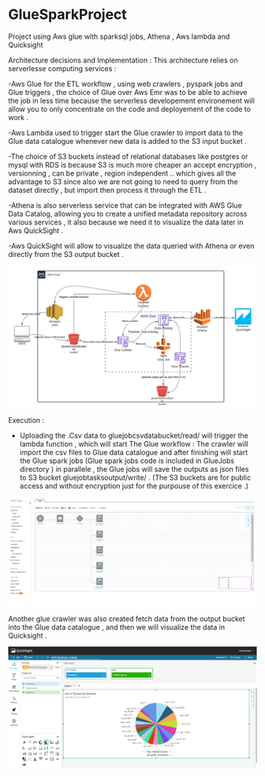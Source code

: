 # GlueSparkProject
Project using Aws glue with sparksql jobs, Athena , Aws lambda and Quicksight 

Architecture decisions and Implementation  : 
This architecture relies on serverlesse computing services :

-Aws Glue for the ETL workflow , using web crawlers , pyspark jobs and Glue triggers  , 
the choice of Glue over Aws Emr was to be able to achieve the job in less time because 
the serverless developement environement will allow you to only concentrate on the code and deployement of the
code to work . 

-Aws Lambda used to trigger start the Glue crawler to import data to the Glue data catalogue whenever 
new data is added to the S3 input bucket .

-The choice of S3 buckets instead of relational databases like postgres or mysql with RDS
is because S3 is much more cheaper an accept encryption , versionning , can be private , 
region independent .. which gives all the advantage to S3 since also we are not going to need to 
query from the dataset directly , but import then process it through the ETL .

-Athena is also serverless service that can be integrated with AWS Glue Data Catalog, 
allowing you to create a unified metadata repository across various services , it also 
because we need it to visualize the data later in Aws QuickSight .

-Aws QuickSight will allow to visualize the data queried with Athena or even directly from the S3 output bucket .


![alt text](https://github.com/ZMarouani/GlueSparkProject/blob/master/ServiceArchitecture.png)

  
Execution :
- Uploading the .Csv data to gluejobcsvdatabucket/read/ will trigger the lambda function , which will start
The Glue workflow : The crawler will import the csv files to Glue data catalogue and after finishing
will start the Glue spark jobs (Glue spark jobs code is included in GlueJobs directory ) in parallele , 
the Glue jobs will save the outputs as json files to S3 bucket gluejobtasksoutput/write/ .
(The S3 buckets are for public access and without encryption just for the purpouse of this exercice .) 

![alt text](https://github.com/ZMarouani/GlueSparkProject/blob/master/GlueWorkflow.png)

Another glue crawler was also created  fetch data from the output bucket into the Glue data catalogue ,
and then we will visualize the data in Quicksight .

![alt text](https://github.com/ZMarouani/GlueSparkProject/blob/master/Quicksight-Visualization/Task5QuickSight.png)

